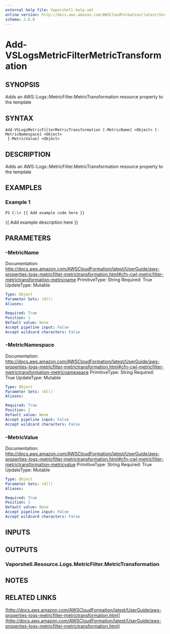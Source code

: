 ```yaml
---
external help file: Vaporshell-help.xml
online version: http://docs.aws.amazon.com/AWSCloudFormation/latest/UserGuide/aws-properties-logs-metricfilter-metrictransformation.html
schema: 2.0.0
---
```


# Add-VSLogsMetricFilterMetricTransformation

## SYNOPSIS
Adds an AWS::Logs::MetricFilter.MetricTransformation resource property to the template

## SYNTAX

```
Add-VSLogsMetricFilterMetricTransformation [-MetricName] <Object> [-MetricNamespace] <Object>
 [-MetricValue] <Object>
```

## DESCRIPTION
Adds an AWS::Logs::MetricFilter.MetricTransformation resource property to the template

## EXAMPLES

### Example 1
```
PS C:\> {{ Add example code here }}
```

{{ Add example description here }}

## PARAMETERS

### -MetricName
Documentation: http://docs.aws.amazon.com/AWSCloudFormation/latest/UserGuide/aws-properties-logs-metricfilter-metrictransformation.html#cfn-cwl-metricfilter-metrictransformation-metricname
PrimitiveType: String
Required: True
UpdateType: Mutable

```yaml
Type: Object
Parameter Sets: (All)
Aliases: 

Required: True
Position: 1
Default value: None
Accept pipeline input: False
Accept wildcard characters: False
```

### -MetricNamespace
Documentation: http://docs.aws.amazon.com/AWSCloudFormation/latest/UserGuide/aws-properties-logs-metricfilter-metrictransformation.html#cfn-cwl-metricfilter-metrictransformation-metricnamespace
PrimitiveType: String
Required: True
UpdateType: Mutable

```yaml
Type: Object
Parameter Sets: (All)
Aliases: 

Required: True
Position: 2
Default value: None
Accept pipeline input: False
Accept wildcard characters: False
```

### -MetricValue
Documentation: http://docs.aws.amazon.com/AWSCloudFormation/latest/UserGuide/aws-properties-logs-metricfilter-metrictransformation.html#cfn-cwl-metricfilter-metrictransformation-metricvalue
PrimitiveType: String
Required: True
UpdateType: Mutable

```yaml
Type: Object
Parameter Sets: (All)
Aliases: 

Required: True
Position: 3
Default value: None
Accept pipeline input: False
Accept wildcard characters: False
```

## INPUTS

## OUTPUTS

### Vaporshell.Resource.Logs.MetricFilter.MetricTransformation

## NOTES

## RELATED LINKS

[http://docs.aws.amazon.com/AWSCloudFormation/latest/UserGuide/aws-properties-logs-metricfilter-metrictransformation.html](http://docs.aws.amazon.com/AWSCloudFormation/latest/UserGuide/aws-properties-logs-metricfilter-metrictransformation.html)

